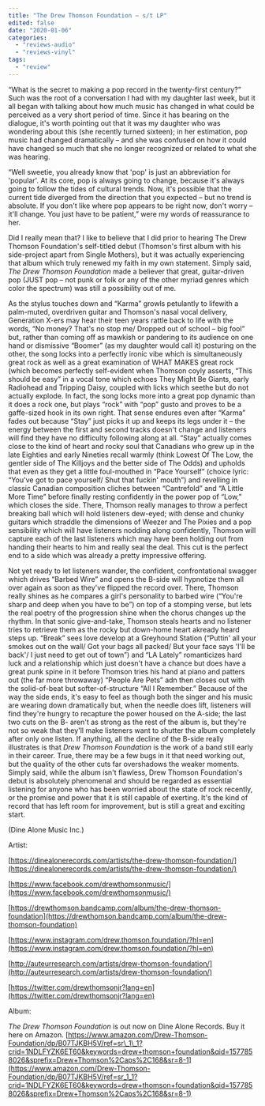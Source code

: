 ```yaml
---
title: "The Drew Thomson Foundation – s/t LP"
edited: false
date: "2020-01-06"
categories:
  - "reviews-audio"
  - "reviews-vinyl"
tags:
  - "review"
---
```


“What is the secret to making a pop record in the twenty-first century?” Such was the root of a conversation I had with my daughter last week, but it all began with talking about how much music has changed in what could be perceived as a very short period of time. Since it has bearing on the dialogue, it's worth pointing out that it was my daughter who was wondering about this (she recently turned sixteen); in her estimation, pop music had changed dramatically – and she was confused on how it could have changed so much that she no longer recognized or related to what she was hearing.

“Well sweetie, you already know that 'pop' is just an abbreviation for 'popular'. At its core, pop is always going to change, because it's always going to follow the tides of cultural trends. Now, it's possible that the current tide diverged from the direction that you expected – but no trend is absolute. If you don't like where pop appears to be right now, don't worry – it'll change. You just have to be patient,” were my words of reassurance to her.

Did I really mean that? I like to believe that I did prior to hearing The Drew Thomson Foundation's self-titled debut (Thomson's first album with his side-project apart from Single Mothers), but it was actually experiencing that album which truly renewed my faith in my own statement. Simply said, _The Drew Thomson Foundation_ made a believer that great, guitar-driven pop (JUST pop – not punk or folk or any of the other myriad genres which color the spectrum) was still a possibility out of me.

As the stylus touches down and “Karma” growls petulantly to lifewith a palm-muted, overdriven guitar and Thomson's nasal vocal delivery, Generation X-ers may hear their teen years rattle back to life with the words, “No money? That's no stop me/ Dropped out of school – big fool” but, rather than coming off as mawkish or pandering to its audience on one hand or dismissive “Boomer” (as my daughter would call it) posturing on the other, the song locks into a perfectly ironic vibe which is simultaneously great rock as well as a great examination of WHAT MAKES great rock (which becomes perfectly self-evident when Thomson coyly asserts, “This should be easy” in a vocal tone which echoes They Might Be Giants, early Radiohead and Tripping Daisy, coupled with licks which seethe but do not actually explode. In fact, the song locks more into a great pop dynamic than it does a rock one, but plays “rock” with “pop” gusto and proves to be a gaffe-sized hook in its own right. That sense endures even after “Karma” fades out because “Stay” just picks it up and keeps its legs under it – the energy between the first and second tracks doesn't change and listeners will find they have no difficulty following along at all. “Stay” actually comes close to the kind of heart and rocky soul that Canadians who grew up in the late Eighties and early Nineties recall warmly (think Lowest Of The Low, the gentler side of The Killjoys and the better side of The Odds) and upholds that even as they get a little foul-mouthed in “Pace Yourself” (choice lyric: “You've got to pace yourself/ Shut that fuckin' mouth”) and revelling in classic Canadian composition cliches between “Cantrefold” and “A Little More Time” before finally resting confidently in the power pop of “Low,” which closes the side. There, Thomson really manages to throw a perfect breaking ball which will hold listeners dew-eyed; with dense and chunky guitars which straddle the dimensions of Weezer and The Pixies and a pop sensibility which will have listeners nodding along confidently, Thomson will capture each of the last listeners which may have been holding out from handing their hearts to him and really seal the deal. This cut is the perfect end to a side which was already a pretty impressive offering.

Not yet ready to let listeners wander, the confident, confrontational swagger which drives “Barbed Wire” and opens the B-side will hypnotize them all over again as soon as they've flipped the record over. There, Thomson really shines as he compares a girl's personality to barbed wire (“You're sharp and deep when you have to be”) on top of a stomping verse, but lets the real poetry of the progression shine when the chorus changes up the rhythm. In that sonic give-and-take, Thomson steals hearts and no listener tries to retrieve them as the rocky but down-home heart akready heard steps up. “Break” sees love develop at a Greyhound Station (“Puttin' all your smokes out on the wall/ Got your bags all packed/ But your face says 'I'll be back'/ I just need to get out of town”) and “LA Lately” romanticizes hard luck and a relationship which just doesn't have a chance but does have a great punk spine in it before Thomson tries his hand at piano and patters out (the far more throwaway) “People Are Pets” adn then closes out with the solid-of-beat but softer-of-structure “All I Remember.” Because of the way the side ends, it's easy to feel as though both the singer and his music are wearing down dramatically but, when the needle does lift, listeners will find they're hungry to recapture the power housed on the A-side; the last two cuts on the B- aren't as strong as the rest of the album is, but they're not so weak that they'll make listeners want to shutter the album completely after only one listen. If anything, all the decline of the B-side really illustrates is that _Drew Thomson Foundation_ is the work of a band still early in their career. True, there may be a few bugs in it that need working out, but the quality of the other cuts far overshadows the weaker moments. Simply said, while the album isn't flawless, Drew Thomson Foundation's debut is absolutely phenomenal and should be regarded as essential listening for anyone who has been worried about the state of rock recently, or the promise and power that it is still capable of exerting. It's the kind of record that has left room for improvement, but is still a great and exciting start. 

(Dine Alone Music Inc.)

Artist:

[https://dinealonerecords.com/artists/the-drew-thomson-foundation/](https://dinealonerecords.com/artists/the-drew-thomson-foundation/)

[https://www.facebook.com/drewthomsonmusic/](https://www.facebook.com/drewthomsonmusic/)

[https://drewthomson.bandcamp.com/album/the-drew-thomson-foundation](https://drewthomson.bandcamp.com/album/the-drew-thomson-foundation)

[https://www.instagram.com/drew.thomson.foundation/?hl=en](https://www.instagram.com/drew.thomson.foundation/?hl=en)

[http://auteurresearch.com/artists/drew-thomson-foundation/](http://auteurresearch.com/artists/drew-thomson-foundation/)

[https://twitter.com/drewthomsonjr?lang=en](https://twitter.com/drewthomsonjr?lang=en)

Album:

_The Drew Thomson Foundation_ is out now on Dine Alone Records. Buy it here on Amazon. [https://www.amazon.com/Drew-Thomson-Foundation/dp/B07TJKBH5V/ref=sr\_1\_1?crid=1NDLFYZK6ET60&keywords=drew+thomson+foundation&qid=1577858026&sprefix=Drew+Thomson%2Caps%2C168&sr=8-1](https://www.amazon.com/Drew-Thomson-Foundation/dp/B07TJKBH5V/ref=sr_1_1?crid=1NDLFYZK6ET60&keywords=drew+thomson+foundation&qid=1577858026&sprefix=Drew+Thomson%2Caps%2C168&sr=8-1)
